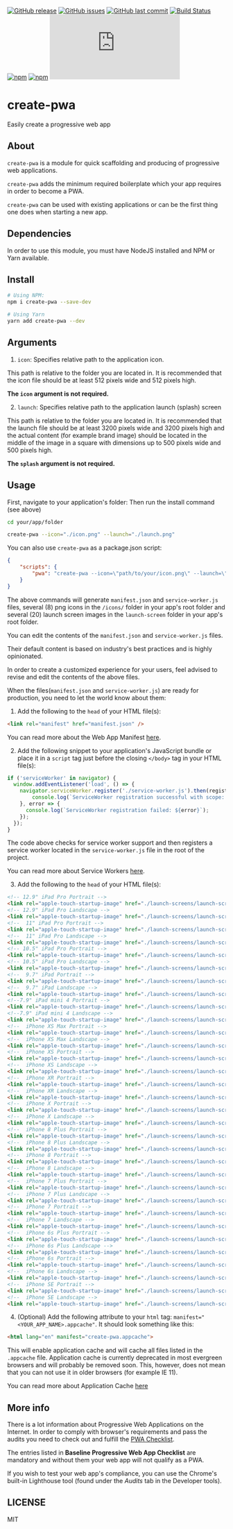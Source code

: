 [![GitHub release](https://img.shields.io/github/release/scriptex/create-pwa.svg)](https://github.com/scriptex/create-pwa/releases/latest)
[![GitHub issues](https://img.shields.io/github/issues/scriptex/create-pwa.svg)](https://github.com/scriptex/create-pwa/issues)
[![GitHub last commit](https://img.shields.io/github/last-commit/scriptex/create-pwa.svg)](https://github.com/scriptex/create-pwa/commits/master)
[![Build Status](https://travis-ci.org/scriptex/create-pwa.svg?branch=master)](https://travis-ci.org/scriptex/create-pwa)
[![npm](https://img.shields.io/npm/dt/create-pwa.svg)](https://www.npmjs.com/package/create-pwa)
[![npm](https://img.shields.io/npm/v/create-pwa.svg)](https://www.npmjs.com/package/create-pwa)
[![Analytics](https://ga-beacon.appspot.com/UA-83446952-1/github.com/scriptex/create-pwa/README.md)](https://github.com/scriptex/create-pwa/)

# create-pwa

Easily create a progressive web app

## About

`create-pwa` is a module for quick scaffolding and producing of progressive web applications.

`create-pwa` adds the minimum required boilerplate which your app requires in order to become a PWA.

`create-pwa` can be used with existing applications or can be the first thing one does when starting a new app.

## Dependencies

In order to use this module, you must have NodeJS installed and NPM or Yarn available.

## Install

```sh
# Using NPM:
npm i create-pwa --save-dev

# Using Yarn
yarn add create-pwa --dev
```

## Arguments

1. `icon`: Specifies relative path to the application icon.

This path is relative to the folder you are located in. It is recommended that the icon file should be at least 512 pixels wide and 512 pixels high.

**The `icon` argument is not required.**

2. `launch`: Specifies relative path to the application launch (splash) screen

This path is relative to the folder you are located in. It is recommended that the launch file should be at least 3200 pixels wide and 3200 pixels high and the actual content (for example brand image) should be located in the middle of the image in a square with dimensions up to 500 pixels wide and 500 pixels high.

**The `splash` argument is not required.**

## Usage

First, navigate to your application's folder:
Then run the install command (see above)

```sh
cd your/app/folder

create-pwa --icon="./icon.png" --launch="./launch.png"
```

You can also use `create-pwa` as a package.json script:

```json
{
	"scripts": {
		"pwa": "create-pwa --icon=\"path/to/your/icon.png\" --launch=\"path/to/your/launch.png\""
	}
}
```

The above commands will generate `manifest.json` and `service-worker.js` files, several (8) png icons in the `/icons/` folder in your app's root folder and several (20) launch screen images in the `launch-screen` folder in your app's root folder.

You can edit the contents of the `manifest.json` and `service-worker.js` files.

Their default content is based on industry's best practices and is highly opinionated.

In order to create a customized experience for your users, feel advised to revise and edit the contents of the above files.

When the files(`manifest.json` and `service-worker.js`) are ready for production, you need to let the world know about them:

1.  Add the following to the `head` of your HTML file(s):

```html
<link rel="manifest" href="manifest.json" />
```

You can read more about the Web App Manifest [here](https://developers.google.com/web/fundamentals/web-app-manifest/).

2.  Add the following snippet to your application's JavaScript bundle or place it in a `script` tag just before the closing `</body>` tag in your HTML file(s):

```javascript
if ('serviceWorker' in navigator) {
  window.addEventListener('load', () => {
    navigator.serviceWorker.register('./service-worker.js').then(registration => {
        console.log(`ServiceWorker registration successful with scope: ${registration.scope}`);
    }, error => {
      console.log(`ServiceWorker registration failed: ${error}`);
    });
  });
}
```
The code above checks for service worker support and then registers a service worker located in the `service-worker.js` file in the root of the project.

You can read more about Service Workers [here](https://developers.google.com/web/fundamentals/primers/service-workers/).

3. Add the following to the `head` of your HTML file(s):

```html
<!-- 12.9" iPad Pro Portrait -->
<link rel="apple-touch-startup-image" href="./launch-screens/launch-screen-2048x2732.png" media="(device-width: 2048px) and (device-height: 2732px) and (orientation: portrait)" />
<!-- 12.9" iPad Pro Landscape -->
<link rel="apple-touch-startup-image" href="./launch-screens/launch-screen-2732x2048.png" media="(device-width: 2732px) and (device-height: 2048px) and (orientation: landscape)" />
<!--  11" iPad Pro Portrait -->
<link rel="apple-touch-startup-image" href="./launch-screens/launch-screen-1668x2388.png" media="(device-width: 1668px) and (device-height: 2388px) and (orientation: portrait)" />
<!--  11" iPad Pro Landscape -->
<link rel="apple-touch-startup-image" href="./launch-screens/launch-screen-2388x1668.png" media="(device-width: 2388px) and (device-height: 1668px) and (orientation: landscape)" />
<!-- 10.5" iPad Pro Portrait -->
<link rel="apple-touch-startup-image" href="./launch-screens/launch-screen-1668x2224.png" media="(device-width: 1668px) and (device-height: 2224px) and (orientation: portrait)" />
<!-- 10.5" iPad Pro Landscape -->
<link rel="apple-touch-startup-image" href="./launch-screens/launch-screen-2224x1668.png" media="(device-width: 2224px) and (device-height: 1668px) and (orientation: landscape)" />
<!--  9.7" iPad Portrait -->
<link rel="apple-touch-startup-image" href="./launch-screens/launch-screen-1536x2048.png" media="(device-width: 1536px) and (device-height: 2048px) and (orientation: portrait)" />
<!--  9.7" iPad Landscape -->
<link rel="apple-touch-startup-image" href="./launch-screens/launch-screen-2048x1536.png" media="(device-width: 2048px) and (device-height: 1536px) and (orientation: landscape)" />
<!--7.9" iPad mini 4 Portrait -->
<link rel="apple-touch-startup-image" href="./launch-screens/launch-screen-1536x2048.png" media="(device-width: 1536px) and (device-height: 2048px) and (orientation: portrait)" />
<!--7.9" iPad mini 4 Landscape -->
<link rel="apple-touch-startup-image" href="./launch-screens/launch-screen-2048x1536.png" media="(device-width: 2048px and (device-height: 1536px) and (orientation: landscape)" />
<!--  iPhone XS Max Portrait -->
<link rel="apple-touch-startup-image" href="./launch-screens/launch-screen-1242x2688.png" media="(device-width: 1242px and (device-height: 2688px) and (orientation: portrait)" />
<!--  iPhone XS Max Landscape -->
<link rel="apple-touch-startup-image" href="./launch-screens/launch-screen-2688x1242.png" media="(device-width: 2688px) and (device-height: 142px) and (orientation: landscape)" />
<!--  iPhone XS Portrait -->
<link rel="apple-touch-startup-image" href="./launch-screens/launch-screen-1125x2436.png" media="(device-width: 1125px) and (device-height: 236px) and (orientation: portrait)" />
<!--  iPhone XS Landscape -->
<link rel="apple-touch-startup-image" href="./launch-screens/launch-screen-2436x1125.png" media="(device-width: 2436px) and (device-height: 1125px) and (orientation: landscape)" />
<!--  iPhone XR Portrait -->
<link rel="apple-touch-startup-image" href="./launch-screens/launch-screen-828x1792.png" media="(device-width: 828px) and (device-height: 192px) and (orientation: portrait)" />
<!--  iPhone XR Landscape -->
<link rel="apple-touch-startup-image" href="./launch-screens/launch-screen-1792x828.png" media="(device-width: 1792px) and (device-height: 28px) and (orientation: landscape)" />
<!--  iPhone X Portrait -->
<link rel="apple-touch-startup-image" href="./launch-screens/launch-screen-1125x2436.png" media="(device-width: 1125px) and (device-height: 236px) and (orientation: portrait)" />
<!--  iPhone X Landscape -->
<link rel="apple-touch-startup-image" href="./launch-screens/launch-screen-2436x1125.png" media="(device-width: 2436px and (device-height: 1125px) and (orientation: landscape)" />
<!--  iPhone 8 Plus Portrait -->
<link rel="apple-touch-startup-image" href="./launch-screens/launch-screen-1242x2208.png" media="(device-width: 1242px and (device-height: 2208px) and (orientation: portrait)" />
<!--  iPhone 8 Plus Landscape -->
<link rel="apple-touch-startup-image" href="./launch-screens/launch-screen-2208x1242.png" media="(device-width: 2208px) and (device-height: 1242px) and (orientation: landscape)" />
<!--  iPhone 8 Portrait -->
<link rel="apple-touch-startup-image" href="./launch-screens/launch-screen-750x1334.png" media="(device-width: 750px) and (device-height: 134px) and (orientation: portrait)" />
<!--  iPhone 8 Landscape -->
<link rel="apple-touch-startup-image" href="./launch-screens/launch-screen-1334x750.png" media="(device-width: 1334px and (device-height: 750px) and (orientation: landscape)" />
<!--  iPhone 7 Plus Portrait -->
<link rel="apple-touch-startup-image" href="./launch-screens/launch-screen-1242x2208.png" media="(device-width: 1242px and (device-height: 2208px) and (orientation: portrait)" />
<!--  iPhone 7 Plus Landscape -->
<link rel="apple-touch-startup-image" href="./launch-screens/launch-screen-2208x1242.png" media="(device-width: 2208px) and (device-height: 1242px) and (orientation: landscape)" />
<!--  iPhone 7 Portrait -->
<link rel="apple-touch-startup-image" href="./launch-screens/launch-screen-750x1334.png" media="(device-width: 750px) and (device-height: 134px) and (orientation: portrait)" />
<!--  iPhone 7 Landscape -->
<link rel="apple-touch-startup-image" href="./launch-screens/launch-screen-1334x750.png" media="(device-width: 1334px and (device-height: 750px) and (orientation: landscape)" />
<!--  iPhone 6s Plus Portrait -->
<link rel="apple-touch-startup-image" href="./launch-screens/launch-screen-1242x2208.png" media="(device-width: 1242px and (device-height: 2208px) and (orientation: portrait)" />
<!--  iPhone 6s Plus Landscape -->
<link rel="apple-touch-startup-image" href="./launch-screens/launch-screen-2208x1242.png" media="(device-width: 2208px) and (device-height: 1242px) and (orientation: landscape)" />
<!--  iPhone 6s Portrait -->
<link rel="apple-touch-startup-image" href="./launch-screens/launch-screen-750x1334.png" media="(device-width: 750px) and (device-height: 134px) and (orientation: portrait)" />
<!--  iPhone 6s Landscape -->
<link rel="apple-touch-startup-image" href="./launch-screens/launch-screen-1334x750.png" media="(device-width: 1334px) and (device-height: 50px) and (orientation: landscape)" />
<!--  iPhone SE Portrait -->
<link rel="apple-touch-startup-image" href="./launch-screens/launch-screen-640x1136.png" media="(device-width: 640px) and (device-height: 136px) and (orientation: portrait)" />
<!--  iPhone SE Landscape -->
<link rel="apple-touch-startup-image" href="./launch-screens/launch-screen-1136x640.png" media="(device-width: 1136px) and (device-height: 640px) and (orientation: landscape)" />
```

4. (Optional) Add the following attribute to your `html` tag: `manifest="<YOUR_APP_NAME>.appcache"`. It should look something like this:

```html
<html lang="en" manifest="create-pwa.appcache">
```

This will enable application cache and will cache all files listed in the `.appcache` file.
Application cache is currently deprecated in most evergreen browsers and will probably be removed soon.
This, however, does not mean that you can not use it in older browsers (for example IE 11).

You can read more about Application Cache [here](https://developer.mozilla.org/en-US/docs/Web/HTML/Using_the_application_cache)

## More info

There is a lot information about Progressive Web Applications on the Internet.
In order to comply with browser's requirements and pass the audits you need to check out and fulfill the [PWA Checklist](https://developers.google.com/web/progressive-web-apps/checklist).

The entries listed in **Baseline Progressive Web App Checklist** are mandatory and without them your web app will not qualify as a PWA.

If you wish to test your web app's compliance, you can use the Chrome's built-in Lighthouse tool (found under the _Audits_ tab in the Developer tools).

## LICENSE

MIT

